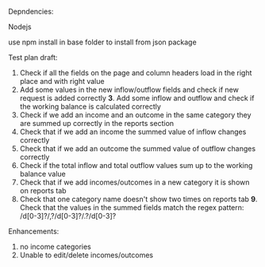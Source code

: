 Depndencies:

Nodejs

use npm install in base folder to install from json package


Test plan draft:

1.  Check if all the fields on the page and column headers load in the right place and with right value
2.  Add some values in the new inflow/outflow fields and check if new request is added correctly
**3**.  Add some inflow and outflow and check if the working balance is calculated correctly
4.  Check if we add an income and an outcome in the same category they are summed up correctly in the reports section
5.  Check that if we add an income the summed value of inflow changes correctly
6.  Check that if we add an outcome the summed value of outflow changes correctly
7.  Check if the total inflow and total outflow values sum up to the working balance value
7.  Check that if we add incomes/outcomes in a new category it is shown on reports tab
8.  Check that one category name doesn't show two times on reports tab
**9**.  Check that the values in the summed fields match the regex pattern: /d[0-3]?/,?/d[0-3]?/.?/d[0-3]?

Enhancements: 
1. no income categories
2. Unable to edit/delete incomes/outcomes



